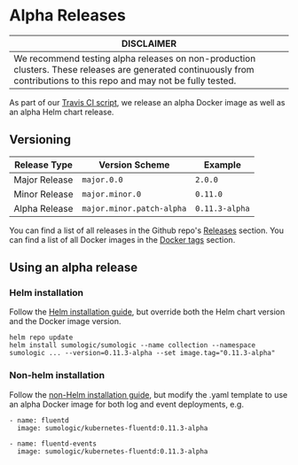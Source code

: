 # Alpha Releases

| DISCLAIMER |
| --- |
| We recommend testing alpha releases on non-production clusters. These releases are generated continuously from contributions to this repo and may not be fully tested. |


As part of our [Travis CI script](../../ci/build.sh), we release an alpha Docker image as well as an alpha Helm chart release.

## Versioning
Release Type | Version Scheme | Example
-------- | ----- | -----
Major Release | `major.0.0` | `2.0.0`
Minor Release | `major.minor.0` | `0.11.0`
Alpha Release | `major.minor.patch-alpha` | `0.11.3-alpha`

You can find a list of all releases in the Github repo's [Releases](https://github.com/SumoLogic/sumologic-kubernetes-collection/releases) section. You can find a list of all Docker images in the [Docker tags](https://hub.docker.com/repository/docker/sumologic/kubernetes-fluentd/tags) section.

## Using an alpha release

### Helm installation

Follow the [Helm installation guide](./Installation_with_Helm.md), but override both the Helm chart version and the Docker image version.

```
helm repo update
helm install sumologic/sumologic --name collection --namespace sumologic ... --version=0.11.3-alpha --set image.tag="0.11.3-alpha"
```

### Non-helm installation

Follow the [non-Helm installation guide](./Non_Helm_Installation.md), but modify the .yaml template to use an alpha Docker image for both log and event deployments, e.g.

```
- name: fluentd
  image: sumologic/kubernetes-fluentd:0.11.3-alpha
```

```
- name: fluentd-events
  image: sumologic/kubernetes-fluentd:0.11.3-alpha
```
